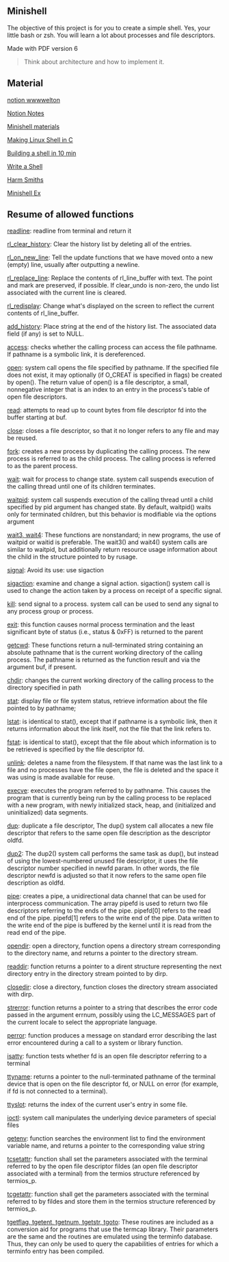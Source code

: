 ## Minishell

The objective of this project is for you to create a simple shell. Yes, your
little bash or zsh. You will learn a lot about processes and file descriptors.

Made with PDF version 6

> Think about architecture and how to implement it.

## Material

[notion wwwwelton](https://www.notion.so/Minishell-94b7e6ad303d4b19b1dfe7d4bbacc9aa)

[Notion Notes](https://www.notion.so/Minishell-e856e9af377f44b588e5fe120d4b6e2a)

[Minishell materials](https://www.notion.so/Minishell-Materials-7bbd45a806e04395ab578ca3f805806c)

[Making Linux Shell in C](https://www.geeksforgeeks.org/making-linux-shell-c/)

[Building a shell in 10 min](https://www.youtube.com/watch?v=k6TTj4C0LF0)

[Write a Shell](https://brennan.io/2015/01/16/write-a-shell-in-c/)

[Harm Smiths](https://harm-smits.github.io/42docs/projects/minishell)

[Minishell Ex](https://github.com/parismart/minishell)

## Resume of allowed functions

[readline](https://man7.org/linux/man-pages/man3/readline.3.html): readline from terminal and return it

[rl_clear_history](https://tiswww.case.edu/php/chet/readline/readline.html#IDX357): Clear the history list by deleting all of the entries.

[rl_on_new_line](https://tiswww.case.edu/php/chet/readline/readline.html#IDX363): Tell the update functions that we have moved onto a new (empty) line, usually after outputting a newline.

[rl_replace_line](https://tiswww.case.edu/php/chet/readline/readline.html#IDX338): Replace the contents of rl_line_buffer with text. The point and mark are preserved, if possible. If clear_undo is non-zero, the undo list associated with the current line is cleared.

[rl_redisplay](https://tiswww.case.edu/php/chet/readline/readline.html#IDX304): Change what's displayed on the screen to reflect the current contents of rl_line_buffer.

[add_history](https://man7.org/linux/man-pages/man3/history.3.html): Place string at the end of the history list. The associated data field (if any) is set to NULL.

[access](https://man7.org/linux/man-pages/man2/access.2.html): checks whether the calling process can access the file pathname. If pathname is a symbolic link, it is dereferenced.

[open](https://man7.org/linux/man-pages/man2/open.2.html): system call opens the file specified by pathname. If the specified file does not exist, it may optionally (if O_CREAT
is specified in flags) be created by open(). The return value of open() is a file descriptor, a small, nonnegative integer that is an index to an entry in the process's table of open file descriptors.

[read](https://man7.org/linux/man-pages/man2/read.2.html): attempts to read up to count bytes from file descriptor fd into the buffer starting at buf.

[close](https://man7.org/linux/man-pages/man2/close.2.html): closes a file descriptor, so that it no longer refers to any file and may be reused.

[fork](https://man7.org/linux/man-pages/man2/fork.2.html): creates a new process by duplicating the calling process. The new process is referred to as the child process. The calling process is referred to as the parent process.

[wait](https://man7.org/linux/man-pages/man2/wait.2.html): wait for process to change state. system call suspends execution of the calling thread until one of its children terminates.

[waitpid](https://man7.org/linux/man-pages/man2/wait.2.html): system call suspends execution of the calling thread until a child specified by pid argument has changed state. By default, waitpid() waits only for terminated children, but this behavior is modifiable via the options argument

[wait3, wait4](https://man7.org/linux/man-pages/man2/wait3.2.html): These functions are nonstandard; in new programs, the use of waitpid or waitid is preferable. The wait3() and wait4() system calls are similar to waitpid, but additionally return resource usage information about the child in the structure pointed to by rusage.

[signal](https://man7.org/linux/man-pages/man7/signal.7.html): Avoid its use: use sigaction

[sigaction](https://man7.org/linux/man-pages/man2/sigaction.2.html): examine and change a signal action. sigaction() system call is used to change the action taken by a process on receipt of a specific signal.

[kill](https://man7.org/linux/man-pages/man2/kill.2.html): send signal to a process. system call can be used to send any signal to any process group or process.

[exit](https://man7.org/linux/man-pages/man3/exit.3.html): this function causes normal process termination and the least significant byte of status (i.e., status & 0xFF) is returned to the parent

[getcwd](https://man7.org/linux/man-pages/man3/getcwd.3.html): These functions return a null-terminated string containing an absolute pathname that is the current working directory of the calling process. The pathname is returned as the function result and via the argument buf, if present.

[chdir](https://man7.org/linux/man-pages/man2/chdir.2.html): changes the current working directory of the calling process to the directory specified in path

[stat](https://man7.org/linux/man-pages/man1/stat.1.html): display file or file system status, retrieve information about the file pointed to by pathname;

[lstat](https://man7.org/linux/man-pages/man2/lstat.2.html): is identical to stat(), except that if pathname is a symbolic link, then it returns information about the link itself, not the file that the link refers to.

[fstat](https://man7.org/linux/man-pages/man2/lstat.2.html): is identical to stat(), except that the file about which information is to be retrieved is specified by the file descriptor fd.

[unlink](https://man7.org/linux/man-pages/man2/unlink.2.html): deletes a name from the filesystem. If that name was the last link to a file and no processes have the file open, the file is deleted and the space it was using is made available for reuse.

[execve](https://man7.org/linux/man-pages/man2/execve.2.html): executes the program referred to by pathname. This causes the program that is currently being run by the calling process to be replaced with a new program, with newly initialized stack, heap, and (initialized and uninitialized) data segments.

[dup](https://man7.org/linux/man-pages/man2/dup.2.html): duplicate a file descriptor, The dup() system call allocates a new file descriptor that refers to the same open file description as the descriptor oldfd.

[dup2](https://man7.org/linux/man-pages/man2/dup.2.html): The dup2() system call performs the same task as dup(), but instead of using the lowest-numbered unused file descriptor, it uses the file descriptor number specified in newfd param. In other words, the file descriptor newfd is adjusted so that it now refers to the same open file description as oldfd.

[pipe](https://man7.org/linux/man-pages/man2/pipe.2.html): creates a pipe, a unidirectional data channel that can be used for interprocess communication. The array pipefd is used to return two file descriptors referring to the ends of the pipe. pipefd[0] refers to the read end of the pipe. pipefd[1] refers to the write end of the pipe. Data written to the write end of the pipe is buffered by the kernel until it is read from the read end of the pipe.

[opendir](https://man7.org/linux/man-pages/man3/opendir.3.html): open a directory, function opens a directory stream corresponding to the directory name, and returns a pointer to the directory stream.

[readdir](https://man7.org/linux/man-pages/man3/readdir.3.html): function returns a pointer to a dirent structure representing the next directory entry in the directory stream pointed to by dirp.

[closedir](https://man7.org/linux/man-pages/man3/closedir.3.html): close a directory, function closes the directory stream associated with dirp.

[strerror](https://man7.org/linux/man-pages/man3/strerror.3.html): function returns a pointer to a string that describes the error code passed in the argument errnum, possibly using the LC_MESSAGES part of the current locale to select the appropriate language.

[perror](https://man7.org/linux/man-pages/man3/perror.3.html): function produces a message on standard error describing the last error encountered during a call to a system or library function.

[isatty](https://man7.org/linux/man-pages/man3/isatty.3.html): function tests whether fd is an open file descriptor referring to a terminal

[ttyname](https://man7.org/linux/man-pages/man3/ttyname.3.html): returns a pointer to the null-terminated pathname of the terminal device that is open on the file descriptor fd, or NULL on error (for example, if fd is not connected to a terminal).

[ttyslot](https://man7.org/linux/man-pages/man3/ttyslot.3.html): returns the index of the current user's entry in some file.

[ioctl](https://man7.org/linux/man-pages/man2/ioctl.2.html): system call manipulates the underlying device parameters of special files

[getenv](https://man7.org/linux/man-pages/man3/getenv.3.html): function searches the environment list to find the environment variable name, and returns a pointer to the corresponding value string

[tcsetattr](https://man7.org/linux/man-pages/man3/tcsetattr.3p.html): function shall set the parameters associated with the terminal referred to by the open file descriptor fildes (an open file descriptor associated with a terminal) from the termios structure referenced by termios_p.

[tcgetattr](https://man7.org/linux/man-pages/man3/tcgetattr.3p.html): function shall get the parameters associated with the terminal referred to by fildes and store them in the termios structure referenced by termios_p.

[tgetflag, tgetent, tgetnum, tgetstr, tgoto](https://linux.die.net/man/3/tgetflag): These routines are included as a conversion aid for programs that use the termcap library. Their parameters are the same and the routines are emulated using the terminfo database. Thus, they can only be used to query the capabilities of entries for which a terminfo entry has been compiled.
